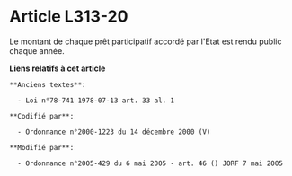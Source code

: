 # Article L313-20

Le montant de chaque prêt participatif accordé par l'Etat est rendu public chaque année.

**Liens relatifs à cet article**

	**Anciens textes**:

	  - Loi n°78-741 1978-07-13 art. 33 al. 1

	**Codifié par**:

	  - Ordonnance n°2000-1223 du 14 décembre 2000 (V)

	**Modifié par**:

	  - Ordonnance n°2005-429 du 6 mai 2005 - art. 46 () JORF 7 mai 2005
